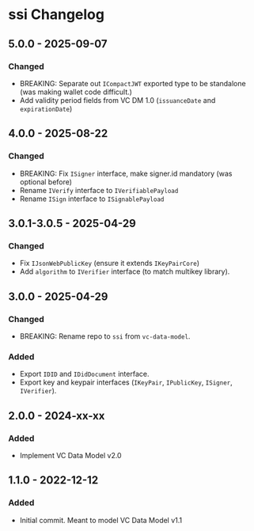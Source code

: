 # ssi Changelog

## 5.0.0 - 2025-09-07
### Changed
- BREAKING: Separate out `ICompactJWT` exported type to be standalone (was
  making wallet code difficult.)
- Add validity period fields from VC DM 1.0 (`issuanceDate` and `expirationDate`)

## 4.0.0 - 2025-08-22
### Changed
- BREAKING: Fix `ISigner` interface, make signer.id mandatory (was optional before)
- Rename `IVerify` interface to `IVerifiablePayload`
- Rename `ISign` interface to `ISignablePayload`

## 3.0.1-3.0.5 - 2025-04-29
### Changed
- Fix `IJsonWebPublicKey` (ensure it extends `IKeyPairCore`)
- Add `algorithm` to `IVerifier` interface (to match multikey library).

## 3.0.0 - 2025-04-29
### Changed
- BREAKING: Rename repo to `ssi` from `vc-data-model`.

### Added
- Export `IDID` and `IDidDocument` interface.
- Export key and keypair interfaces (`IKeyPair`, `IPublicKey`, `ISigner`, `IVerifier`).

## 2.0.0 - 2024-xx-xx
### Added
- Implement VC Data Model v2.0

## 1.1.0 - 2022-12-12
### Added
- Initial commit. Meant to model VC Data Model v1.1
